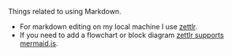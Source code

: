 Things related to using Markdown.

* For markdown editing on my local machine I use [zettlr](https://www.zettlr.com).
* If you need to add a flowchart or block diagram [zettlr supports mermaid.js](https://docs.zettlr.com/en/reference/markdown-basics/#resources-on-markdown).